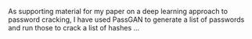 As supporting material for my paper on a deep learning approach to password cracking, I have used PassGAN to generate a list of passwords and run those to crack a list of hashes ...


